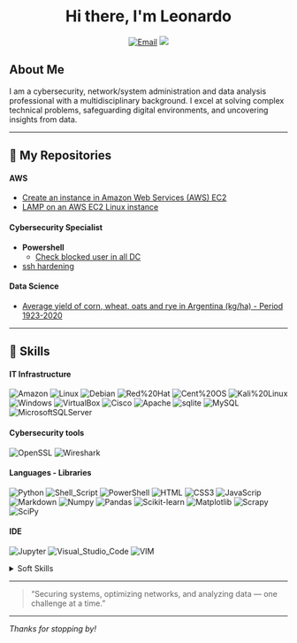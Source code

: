 <div align=center>
  
# Hi there, I'm Leonardo
<a href="mailto:lfgajdem@gmail.com" target="_blank"><img alt="Email" src="https://img.shields.io/badge/Gmail-D14836?style=for-the-badge&logo=gmail&logoColor=white" /></a>
<a href="https://linkedin.com/in/lfgajdemski/" target="_blank"><img src="https://custom-icon-badges.demolab.com/badge/LinkedIn-0A66C2?style=for-the-badge&logo=linkedin-white&logoColor=fff" /></a>
</div>

## About Me
I am a cybersecurity, network/system administration and data analysis professional with a multidisciplinary background. I excel at solving complex technical problems, safeguarding digital environments, and uncovering insights from data.

---
## :open_file_folder: My Repositories
#### AWS
  - [Create an instance in Amazon Web Services (AWS) EC2](https://github.com/lfgajdem/Create-an-Amazon-EC2-instance/blob/main/README.md)
  - [LAMP on an AWS EC2 Linux instance](https://github.com/lfgajdem/LAMP-on-AWS-Linux-Instance/blob/main/README.md)
#### Cybersecurity Specialist
  - **Powershell**
    - [Check blocked user in all DC](https://github.com/lfgajdem/Active-Directory/blob/main/README.md)
  - [ssh hardening](https://github.com/lfgajdem/ssh/blob/main/README.md)

#### Data Science
  - [Average yield of corn, wheat, oats and rye in Argentina (kg/ha) - Period 1923-2020](https://github.com/lfgajdem/Corn-Wheat-Oats-Rye/blob/main/README.md)
---
## 🧰 Skills
#### IT Infrastructure
![Amazon](https://custom-icon-badges.demolab.com/badge/Amazon-%23FF9900.svg?style=flat-square&logo=aws&logoColor=white)
![Linux](https://img.shields.io/badge/Linux-FCC624?style=flat-square&logo=linux&logoColor=black)
![Debian](https://img.shields.io/badge/Debian-A81D33?style=flat-square&logo=debian&logoColor=white)
![Red%20Hat](https://img.shields.io/badge/Red%20Hat-EE0000?style=flat-square&logo=redhat&logoColor=white)
![Cent%20OS](https://img.shields.io/badge/Cent%20OS-262577?style=flat-square&logo=CentOS&logoColor=white)
![Kali%20Linux](https://img.shields.io/badge/Kali%20Linux-557C94?style=flat-square&logo=KaliLinux&logoColor=white)
![Windows](https://custom-icon-badges.demolab.com/badge/Windows-0078D6?style=flat-square&logo=windows11&logoColor=white)
![VirtualBox](https://img.shields.io/badge/virtualbox-183A61.svg?style=flat-square&logo=virtualbox&logoColor=white)
![Cisco](https://img.shields.io/badge/cisco-%23049fd9.svg?style=flat-square&logo=cisco&logoColor=black)
![Apache](https://img.shields.io/badge/Apache-D22128?style=flat-square&logo=Apache&logoColor=white)
![sqlite](https://img.shields.io/badge/sqlite-003B57.svg?style=flat-square&logo=sqlite&logoColor=white) 
![MySQL](https://img.shields.io/badge/MySQL-005C84?style=flat-square&logo=mysql&logoColor=white)
![MicrosoftSQLServer](https://img.shields.io/badge/Microsoft%20SQL%20Server-CC2927?style=flat-square&logo=microsoft%20sql%20server&logoColor=white)

#### Cybersecurity tools
![OpenSSL](https://img.shields.io/badge/OpenSSL-721412?style=flat-square&logo=OpenSSL&logoColor=white)
![Wireshark](https://img.shields.io/badge/-Wireshark-1679A7?&style=flat-square&logo=Wireshark&logoColor=white)

#### Languages - Libraries
![Python](https://img.shields.io/badge/python-3670A0?style=flat-square&logo=python&logoColor=ffdd54)
![Shell_Script](https://img.shields.io/badge/Shell_Script-121011?style=flat-square&logo=gnu-bash&logoColor=white)
![PowerShell](https://custom-icon-badges.demolab.com/badge/PowerShell-5391FE?style=flat-square&logo=powershell-white&logoColor=fff)
![HTML](https://img.shields.io/badge/HTML-%23E34F26.svg?style=flat-square&logo=html5&logoColor=white)
![CSS3](https://img.shields.io/badge/CSS3-1572B6?style=flat-square&logo=css3&logoColor=white")
![JavaScrip](https://img.shields.io/badge/JavaScript-F7DF1E?style=flat-square&logo=javascript&logoColor=black)
![Markdown](https://img.shields.io/badge/Markdown-000000?style=flat-square&logo=markdown&logoColor=white)
![Numpy](https://img.shields.io/badge/NumPy-%23013243.svg?style=flat-square&logo=numpy&logoColor=white)
![Pandas](https://img.shields.io/badge/Pandas-%23150458.svg?style=flat-square&logo=pandas&logoColor=white)
![Scikit-learn](https://img.shields.io/badge/scikit--learn-%23F7931E.svg?style=flat-square&logo=scikit-learn&logoColor=white)
![Matplotlib](https://custom-icon-badges.demolab.com/badge/Matplotlib-71D291?style=flat-square&logo=matplotlib&logoColor=fff)
![Scrapy](https://img.shields.io/badge/scrapy-%2360a839.svg?style=flat-square&logo=scrapy&logoColor=d1d2d3)
![SciPy](https://img.shields.io/badge/SciPy-%230C55A5.svg?style=flat-square&logo=scipy&logoColor=%white)

#### IDE
![Jupyter](https://img.shields.io/badge/Jupyter%20-%23F37626.svg?style=flat-square&logo=Jupyter&logoColor=white)
![Visual_Studio_Code](https://img.shields.io/badge/Visual_Studio_Code-0078D4?style=flat-square&logo=visual%20studio%20code&logoColor=white)
![VIM](https://img.shields.io/badge/VIM-%2311AB00.svg?&style=flat-square&logo=vim&logoColor=white)

<details>
<summary>Soft Skills</summary>
- Analytical Skills
- Communication
- Critical Thinking
- Diagnosis
- Leadership
- Problem Solving
- Process Optimization
- Research
- Teamwork
- Troubleshooting
</details>

---
> “Securing systems, optimizing networks, and analyzing data — one challenge at a time.”
---

_Thanks for stopping by!_
